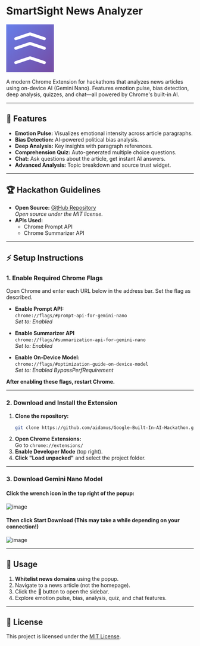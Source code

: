 # SmartSight News Analyzer

![SmartSight Logo](SmartSight/icons/icon128.png)

A modern Chrome Extension for hackathons that analyzes news articles using on-device AI (Gemini Nano). Features emotion pulse, bias detection, deep analysis, quizzes, and chat—all powered by Chrome's built-in AI.

---

## 🚀 Features

- **Emotion Pulse:** Visualizes emotional intensity across article paragraphs.
- **Bias Detection:** AI-powered political bias analysis.
- **Deep Analysis:** Key insights with paragraph references.
- **Comprehension Quiz:** Auto-generated multiple choice questions.
- **Chat:** Ask questions about the article, get instant AI answers.
- **Advanced Analysis:** Topic breakdown and source trust widget.

---

## 🏆 Hackathon Guidelines

- **Open Source:** [GitHub Repository](https://github.com/aidamus/Google-Built-In-AI-Hackathon)  
  _Open source under the MIT license._
- **APIs Used:**
  - Chrome Prompt API
  - Chrome Summarizer API
---

## ⚡ Setup Instructions

### 1. Enable Required Chrome Flags

Open Chrome and enter each URL below in the address bar. Set the flag as described.

- **Enable Prompt API:**  
  `chrome://flags/#prompt-api-for-gemini-nano`  
  _Set to: Enabled_

- **Enable Summarizer API**  
  `chrome://flags/#summarization-api-for-gemini-nano`  
  _Set to: Enabled_

- **Enable On-Device Model:**  
  `chrome://flags/#optimization-guide-on-device-model`  
  _Set to: Enabled BypassPerfRequirement_

**After enabling these flags, restart Chrome.**

---

### 2. Download and Install the Extension

1. **Clone the repository:**
   ```sh
   git clone https://github.com/aidamus/Google-Built-In-AI-Hackathon.git
   ```
2. **Open Chrome Extensions:**  
   Go to `chrome://extensions/`
3. **Enable Developer Mode** (top right).
4. **Click "Load unpacked"** and select the project folder.

---

### 3. Download Gemini Nano Model

#### Click the wrench icon in the top right of the popup:
<img width="448" height="601" alt="image" src="https://github.com/user-attachments/assets/16978c75-51f2-4f38-83ba-0281e332bef2" />

#### Then click **Start Download** (This may take a while depending on your connection!)
<img width="454" height="600" alt="image" src="https://github.com/user-attachments/assets/3e95f59c-6532-4422-bd81-c9788bb150cd" />

---

## 📝 Usage

1. **Whitelist news domains** using the popup.
2. Navigate to a news article (not the homepage).
3. Click the 🧠 button to open the sidebar.
4. Explore emotion pulse, bias, analysis, quiz, and chat features.

---

## 📄 License

This project is licensed under the [MIT License](LICENSE).
